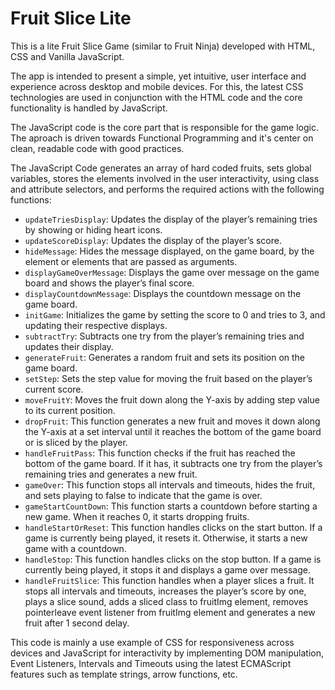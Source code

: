 # Fruit Slice Lite

This is a lite Fruit Slice Game (similar to Fruit Ninja) developed with HTML, CSS and Vanilla JavaScript.

The app is intended to present a simple, yet intuitive, user interface and experience across desktop and mobile devices. For this, the latest CSS technologies are used in conjunction with the HTML code and the core functionality is handled by JavaScript.

The JavaScript code is the core part that is responsible for the game logic. The aproach is driven towards Functional Programming and it's center on clean, readable code with good practices.

The JavaScript Code generates an array of hard coded fruits, sets global variables, stores the elements involved in the user interactivity, using class and attribute selectors, and performs the required actions with the following functions:
- `updateTriesDisplay`: Updates the display of the player’s remaining tries by showing or hiding heart icons.
- `updateScoreDisplay`: Updates the display of the player’s score.
- `hideMessage`: Hides the message displayed, on the game board, by the element or elements that are passed as arguments.
- `displayGameOverMessage`: Displays the game over message on the game board and shows the player’s final score.
- `displayCountdownMessage`: Displays the countdown message on the game board.
- `initGame`: Initializes the game by setting the score to 0 and tries to 3, and updating their respective displays.
- `subtractTry`: Subtracts one try from the player’s remaining tries and updates their display.
- `generateFruit`: Generates a random fruit and sets its position on the game board.
- `setStep`: Sets the step value for moving the fruit based on the player’s current score.
- `moveFruitY`: Moves the fruit down along the Y-axis by adding step value to its current position.
- `dropFruit`: This function generates a new fruit and moves it down along the Y-axis at a set interval until it reaches the bottom of the game board or is sliced by the player.
- `handleFruitPass`: This function checks if the fruit has reached the bottom of the game board. If it has, it subtracts one try from the player’s remaining tries and generates a new fruit.
- `gameOver`: This function stops all intervals and timeouts, hides the fruit, and sets playing to false to indicate that the game is over.
- `gameStartCountDown`: This function starts a countdown before starting a new game. When it reaches 0, it starts dropping fruits.
- `handleStartOrReset`: This function handles clicks on the start button. If a game is currently being played, it resets it. Otherwise, it starts a new game with a countdown.
- `handleStop`: This function handles clicks on the stop button. If a game is currently being played, it stops it and displays a game over message.
- `handleFruitSlice`: This function handles when a player slices a fruit. It stops all intervals and timeouts, increases the player’s score by one, plays a slice sound, adds a sliced class to fruitImg element, removes pointerleave event listener from fruitImg element and generates a new fruit after 1 second delay.

This code is mainly a use example of CSS for responsiveness across devices and JavaScript for interactivity by implementing DOM manipulation, Event Listeners, Intervals and Timeouts using the latest ECMAScript features such as template strings, arrow functions, etc.